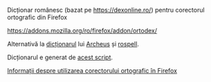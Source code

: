 Dicționar românesc (bazat pe https://dexonline.ro/) pentru corectorul ortografic din Firefox

https://addons.mozilla.org/ro/firefox/addon/ortodex/

Alternativă la [dicționarul](https://addons.mozilla.org/en-US/firefox/addon/romanian-spellchecking-diction/) lui [Archeus](https://www.archeus.ro/) și [rospell](https://rospell.wordpress.com/).

Dicționarul e generat de [acest script](https://github.com/dexonline/dexonline/blob/master/tools/rebuildFirefoxSpellChecker.php).

[Informații despre utilizarea corectorului ortografic în Firefox](https://support.mozilla.org/ro/kb/Utilizarea-corectorului-ortografic)
